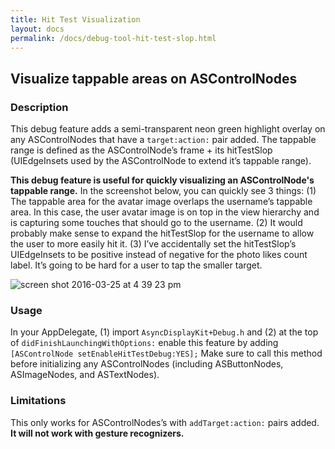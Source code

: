```yaml
---
title: Hit Test Visualization
layout: docs
permalink: /docs/debug-tool-hit-test-slop.html
---
```

## Visualize tappable areas on ASControlNodes
### Description
This debug feature adds a semi-transparent neon green highlight overlay on any ASControlNodes that have a `target:action:` pair added. The tappable range is defined as the ASControlNode’s frame + its hitTestSlop (UIEdgeInsets used by the ASControlNode to extend it’s tappable range). 

**This debug feature is useful for quickly visualizing an ASControlNode's tappable range.** In the screenshot below, you can quickly see 3 things: (1) The tappable area for the avatar image overlaps the username’s tappable area. In this case, the user avatar image is on top in the view hierarchy and is capturing some touches that should go to the username. (2) It would probably make sense to expand the hitTestSlop for the username to allow the user to more easily hit it. (3) I’ve accidentally set the hitTestSlop’s UIEdgeInsets to be positive instead of negative for the photo likes count label. It’s going to be hard for a user to tap the smaller target.

![screen shot 2016-03-25 at 4 39 23 pm](https://cloud.githubusercontent.com/assets/3419380/14057034/e1e71450-f2b1-11e5-8091-3e6f22862994.png)
### Usage
In your AppDelegate, (1) import `AsyncDisplayKit+Debug.h` and (2) at the top of `didFinishLaunchingWithOptions:` enable this feature by adding` [ASControlNode setEnableHitTestDebug:YES];` Make sure to call this method before initializing any ASControlNodes (including ASButtonNodes, ASImageNodes, and ASTextNodes).
### Limitations
This only works for ASControlNodes’s with `addTarget:action:` pairs added. **It will not work with gesture recognizers.**
